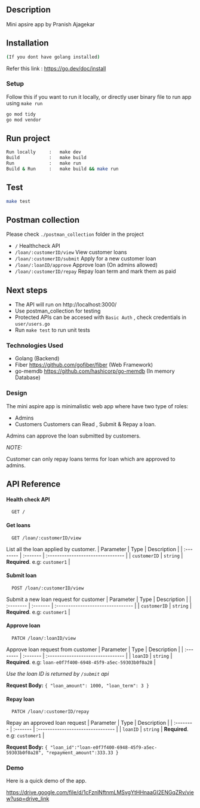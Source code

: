 ## Description

Mini apsire app by Pranish Ajagekar

## Installation

```bash
(If you dont have golang installed)
```
Refer this link : https://go.dev/doc/install

### Setup
Follow this if you want to run it locally, or directly user binary file to run app using
`make run`
```bash
go mod tidy
go mod vendor
```
## Run project

```bash
Run locally     :   make dev
Build           :   make build
Run             :   make run
Build & Run     :   make build && make run
```
## Test
```bash
make test
```

## Postman collection
Please check ```./postman_collection``` folder in the project

- ```/``` Healthcheck API
- ```/loan/:customerID/view``` View customer loans  
- ```/loan/:customerID/submit``` Apply for a new customer loan  
- ```/loan/:loanID/approve``` Approve loan (On admins allowed)  
- ```/loan/:customerID/repay``` Repay loan term and mark them as paid

## Next steps
- The API will run on http://localhost:3000/
- Use postman_collection for testing
- Protected APIs can be accesed with ```Basic Auth``` , check credentials in ```user/users.go```
- Run ```make test``` to run unit tests

### Technologies Used
- Golang (Backend)
- Fiber https://github.com/gofiber/fiber (Web Framework)
- go-memdb https://github.com/hashicorp/go-memdb (In memory Database) 

### Design
The mini aspire app is minimalistic web app where have two type of roles:
- Admins
- Customers
Customers can Read , Submit & Repay a loan.

Admins can approve the loan submitted by customers.

*NOTE:*

Customer can only repay loans terms for loan which are approved to admins.



## API Reference

#### Health check API

```http
  GET /
```


#### Get loans

```http
  GET /loan/:customerID/view
```
List all the loan applied by customer.
| Parameter | Type     | Description                       |
| :-------- | :------- | :-------------------------------- |
| `customerID`      | `string` | **Required**. e.g: `customer1` |

#### Submit loan
```http
  POST /loan/:customerID/view
```
Submit a new loan request for customer
| Parameter | Type     | Description                       |
| :-------- | :------- | :-------------------------------- |
| `customerID`      | `string` | **Required**. e.g: `customer1` |

#### Approve loan
```http
  PATCH /loan/:loanID/view
```
Approve loan request from customer
| Parameter | Type     | Description                       |
| :-------- | :------- | :-------------------------------- |
| `loanID`      | `string` | **Required**. e.g: `loan-e0f7f400-6948-45f9-a5ec-59303b0f0a28` |

*Use the loan ID is returned by `/submit` api*

**Request Body:**
`
{
    "loan_amount": 1000,
    "loan_term": 3
}
`

#### Repay loan
```http
  PATCH /loan/:customerID/repay
```
Repay an approved loan request
| Parameter | Type     | Description                       |
| :-------- | :------- | :-------------------------------- |
| `loanID`      | `string` | **Required**. e.g: `customer1` |

**Request Body:**
`
{
    "loan_id":"loan-e0f7f400-6948-45f9-a5ec-59303b0f0a28",
    "repayment_amount":333.33
}
`

### Demo
Here is a quick demo of the app.

https://drive.google.com/file/d/1cFznlNftnmLMSvgYtHHnaaGI2ENGqZRv/view?usp=drive_link



